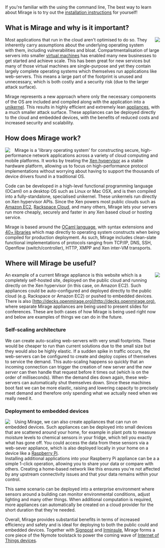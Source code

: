 If you're familiar with the using the 
command line, The best way to learn about Mirage is to try out the 
[installation instructions](http://openmirage.org/wiki/install) for yourself!

## What is Mirage and why is it important? 

<a href="http://www.berndnaut.nl/images/NimbusNP3web.jpg"><img style="float:right; margin-left: 15px; margin-bottom: 15px;" src="/graphics/nimbus-np3-smilde.jpg"></img></a>

Most applications that run in the cloud aren't optimised to do so.  They 
inherently carry assumptions about the underlying operating system with 
them, including vulnerabilities and bloat. 
Compartmentalisation of large servers into smaller 
[virtual machines](http://en.wikipedia.org/wiki/Virtual_machine) has 
enabled many new businesses to get started and achieve scale.  This has been 
great for new services but many of those virtual machines are single-purpose 
and yet they contain largely complete operating systems which themselves run 
applications like web-servers.  This means a large part of the footprint is 
unused and unnecessary, which is both costly and a security risk (due to the 
larger attack surface).

Mirage represents a new approach where only the necessary components of the 
OS are included and compiled along with the application into a 
[unikernel](http://nymote.org/docs/2013-asplos-mirage.pdf).
This results in highly efficient and extremely lean 
[appliances](http://en.wikipedia.org/wiki/Virtual_appliance), with a 
much smaller attack surface.  These appliances can be deployed directly to 
the cloud and embedded devices, with the benefits of reduced costs and 
increased security and scalability.

## How does Mirage work?

<a href="http://www.xenproject.org/developers/teams/hypervisor.html"><img style="float:left; margin-right: 15px;" src="/graphics/Xen-Panda-Ecosystem-1.png"></img></a>

Mirage is a 'library operating system' for constructing secure, high-performance network 
applications across a variety of cloud computing and mobile platforms. It 
works by treating the 
[Xen hypervisor](http://www.xenproject.org/developers/teams/hypervisor.html)
as a stable hardware platform, allowing us to focus on high-performance 
protocol implementations without worrying about having to support the 
thousands of device drivers found in a traditional OS.

Code can be developed in a high-level functional programming language (OCaml)
on a desktop OS such as Linux or Mac OSX, and is then compiled into a 
fully-standalone, specialised unikernel. These unikernels run directly 
on Xen hypervisor APIs. Since the Xen powers most public 
clouds such as [Amazon EC2](http://aws.amazon.com/ec2), 
[Rackspace Cloud](http://www.rackspace.com/cloud/), and many others, Mirage 
lets your servers run more cheaply, securely and faster in any Xen 
based cloud or hosting service.

Mirage is based around the [OCaml language](http://ocaml.org), with syntax extensions and 
[40+ libraries](https://github.com/mirage) which map directly to operating system constructs when being 
compiled for production deployment. As such, Mirage includes clean-slate 
functional implementations of protocols ranging from TCP/IP, DNS, SSH, 
Openflow (switch/controller), HTTP, XMPP and Xen inter-VM transports.


## Where will Mirage be useful?

<a href="http://www.flickr.com/photos/radnezeoz/7343684238/"><img style="float:right; margin-left: 15px;" src="/graphics/cumulous-cruisin.jpg"></img></a>

An example of a current Mirage appliance is this website
which is a completely self-hosted site, deployed on the public cloud and 
running directly on the Xen hypervisor (in this case, on 
Amazon EC2). Such appliances could be auto-configured and deployed directly 
to the public cloud (e.g. Rackspace or Amazon EC2) or pushed to embedded 
devices. There is also 
[http://decks.openmirage.org](http://decks.openmirage.org), where separate 
Mirage appliances are being used to present slides for conferences.  These 
are both cases of how Mirage is being used right now and below are examples 
of things we can do in the future.

### Self-scaling architecture

We can create auto-scaling web-servers with very small footprints.  These 
would be cheaper to run than current solutions due to the small size but 
they would also be highly elastic.  If a sudden spike in traffic occurs, the 
web-servers can be configured to create and deploy copies of themselves to 
service the demand.  This auto-scaling happens so quickly that an incoming 
connection can trigger the creation of new server and the *new server* can 
then handle that request before it times out (which is on the order of 
milliseconds). When the demand dies down again, these web-servers can 
automatically shut themselves down. Since these machines boot fast we can be 
more elastic, raising and lowering capacity to precisely meet demand and 
therefore only spending what we actually need when we really need it.

### Deployment to embedded devices

<a href="http://www.flickr.com/photos/lukew/6171377827/"><img style="float:left; margin-right: 15px;" src="/graphics/device-love.jpg"></img></a>

Using Mirage, we can also create appliances that can run on embedded devices.
Such appliances can be deployed into small devices that are scattered 
around your home, for example in plant pots to measure moisture levels to 
chemical sensors 
in your fridge, which tell you exactly what has gone off.  You could access 
the data from these sensors via a web-sever appliance, which is also 
deployed locally in your home on a device like a 
[Raspberry Pi](http://www.raspberrypi.org).  
Installing additional applications into your Raspberry Pi appliance can be a 
a simple 1-click operation, allowing you to share your data or compare with 
others.  Creating a home-based network like this ensures you're not affected 
by any upstream connectivity issues and that your data remains within your 
control.  

This same scenario can be deployed into a enterprise environment where 
sensors around a building can monitor environmental conditions, adjust 
lighting and many other things.  When additional computation is required, 
more appliances can automatically be created on a cloud provider for the 
short duration that they're needed.

Overall, Mirage provides substantial benefits in terms of increased 
efficiency and safety and is ideal for deploying to both the public could 
and embedded devices.  Together with [Signpost](http://nymote.org/software/signpost) and [Irminsule](http://nymote.org/software/irminsule), Mirage 
forms a core piece of the Nymote toolstack to power the coming wave of 
[Internet of Things devices](http://en.wikipedia.org/wiki/Internet_of_Things).  
